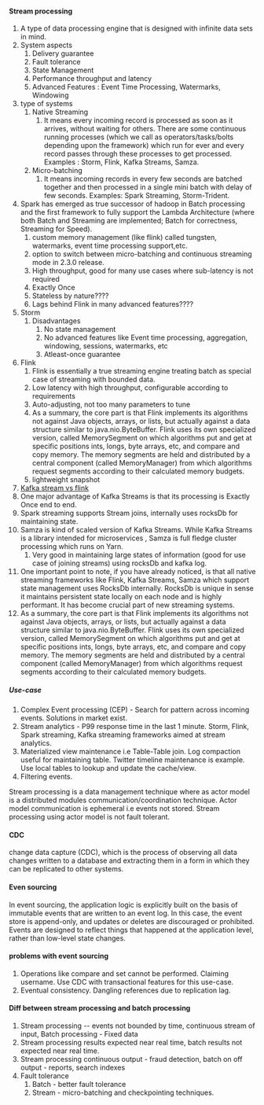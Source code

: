 #### Stream processing
1. A type of data processing engine that is designed with infinite data sets in mind.
2. System aspects
   1. Delivery guarantee
   2. Fault tolerance
   3. State Management
   4. Performance throughput and latency
   5. Advanced Features : Event Time Processing, Watermarks, Windowing
3. type of systems
   1. Native Streaming
      1. It means every incoming record is processed as soon as it arrives, without waiting for others. There are some continuous running processes (which we call as operators/tasks/bolts depending upon the framework) which run for ever and every record passes through these processes to get processed. Examples : Storm, Flink, Kafka Streams, Samza.
   2. Micro-batching
      1. It means incoming records in every few seconds are batched together and then processed in a single mini batch with delay of few seconds. Examples: Spark Streaming, Storm-Trident.
4. Spark has emerged as true successor of hadoop in Batch processing and the first framework to fully support the Lambda Architecture (where both Batch and Streaming are implemented; Batch for correctness, Streaming for Speed).
   1. custom memory management (like flink) called tungsten, watermarks, event time processing support,etc.
   2. option to switch between micro-batching and continuous streaming mode in 2.3.0 release.
   3. High throughput, good for many use cases where sub-latency is not required
   4. Exactly Once
   5. Stateless by nature????
   6. Lags behind Flink in many advanced features????
5. Storm
   1. Disadvantages
      1. No state management 
      2. No advanced features like Event time processing, aggregation, windowing, sessions, watermarks, etc 
      3. Atleast-once guarantee
6. Flink
   1. Flink is essentially a true streaming engine treating batch as special case of streaming with bounded data.
   2. Low latency with high throughput, configurable according to requirements
   3. Auto-adjusting, not too many parameters to tune
   4. As a summary, the core part is that Flink implements its algorithms not against Java objects, arrays, or lists, but actually against a data structure similar to java.nio.ByteBuffer. Flink uses its own specialized version, called MemorySegment on which algorithms put and get at specific positions ints, longs, byte arrays, etc, and compare and copy memory. The memory segments are held and distributed by a central component (called MemoryManager) from which algorithms request segments according to their calculated memory budgets.
   5. lightweight snapshot
7. [Kafka stream vs flink](https://www.confluent.io/blog/apache-flink-apache-kafka-streams-comparison-guideline-users/)
8. One major advantage of Kafka Streams is that its processing is Exactly Once end to end.
9. Spark streaming supports Stream joins, internally uses rocksDb for maintaining state.
10. Samza is kind of scaled version of Kafka Streams. While Kafka Streams is a library intended for microservices , Samza is full fledge cluster processing which runs on Yarn.
    1. Very good in maintaining large states of information (good for use case of joining streams) using rocksDb and kafka log.
11. One important point to note, if you have already noticed, is that all native streaming frameworks like Flink, Kafka Streams, Samza which support state management uses RocksDb internally. RocksDb is unique in sense it maintains persistent state locally on each node and is highly performant. It has become crucial part of new streaming systems.
12. As a summary, the core part is that Flink implements its algorithms not against Java objects, arrays, or lists, but actually against a data structure similar to java.nio.ByteBuffer. Flink uses its own specialized version, called MemorySegment on which algorithms put and get at specific positions ints, longs, byte arrays, etc, and compare and copy memory. The memory segments are held and distributed by a central component (called MemoryManager) from which algorithms request segments according to their calculated memory budgets.

##### Use-case
1. Complex Event processing (CEP) - Search for pattern across incoming events. Solutions in market exist.
2. Stream analytics - P99 response time in the last 1 minute. Storm, Flink, Spark streaming, Kafka streaming frameworks aimed at stream analytics.
3. Materialized view maintenance i.e Table-Table join. Log compaction useful for maintaining table. Twitter timeline maintenance is example. Use local tables to lookup and update the cache/view.
4. Filtering events.

Stream processing is a data management technique where as actor model is a distributed modules communication/coordination technique. Actor model communication is ephemeral i.e events not stored. Stream processing using actor model is not fault tolerant.

#### CDC
change data capture (CDC), which is the process of observing all data changes written to a database and extracting them in a form in which they can be replicated to other systems.

#### Even sourcing
In event sourcing, the application logic is explicitly built on the basis of immutable events that are written to an event log. In this case, the event store is append-only, and updates or deletes are discouraged or prohibited. Events are designed to reflect things that happened at the application level, rather than low-level state changes.
#### problems with event sourcing
1. Operations like compare and set cannot be performed. Claiming username. Use CDC with transactional features for this use-case.
2. Eventual consistency. Dangling references due to replication lag.

#### Diff between stream processing and batch processing
1. Stream processing -- events not bounded by time, continuous stream of input, Batch processing - Fixed data
2. Stream processing results expected near real time, batch results not expected near real time.
3. Stream processing continuous output - fraud detection, batch on off output - reports, search indexes
4. Fault tolerance
   1. Batch - better fault tolerance
   2. Stream - micro-batching and checkpointing techniques.